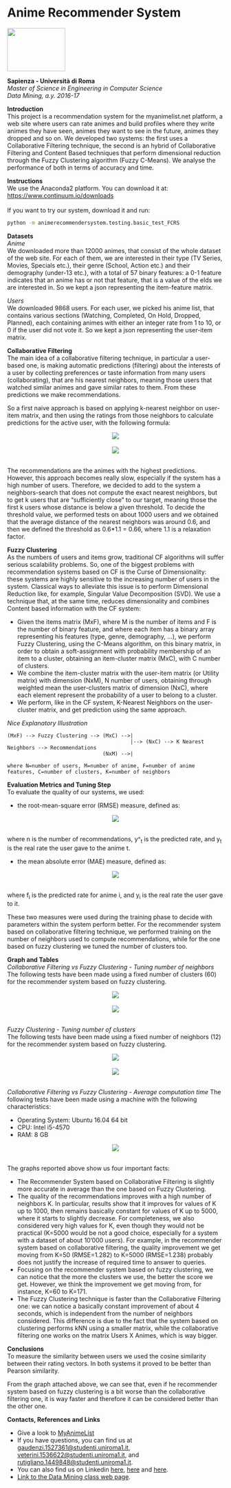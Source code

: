 # Anime Recommender System
<img src="https://github.com/r3kall/AnimeRecommenderSystem/blob/master/readme_images/sapienza_logo.png" width="135" height="100" align="middle"/>

**Sapienza - Università di Roma** <br/>
*Master of Science in Engineering in Computer Science* <br/>
*Data Mining, a.y. 2016-17* <br/>

**Introduction** <br/>
This project is a recommendation system for the myanimelist.net platform,
a web site where users can rate animes and build profiles where they write 
animes they have seen, animes they want to see in the future, 
animes they dropped and so on. 
We developed two systems:
the first uses a Collaborative Filtering technique, the second is an hybrid 
of Collaborative Filtering and Content Based techniques that perform dimensional
 reduction through the Fuzzy Clustering algorithm (Fuzzy C-Means).
 We analyse the performance of both in terms of accuracy and time.
 
 **Instructions**<br/>
 We use the Anaconda2 platform. You can download it at: https://www.continuum.io/downloads <br/><br/>
 If you want to try our system, download it and run:
 ```sh
 python -m animerecommendersystem.testing.basic_test_FCRS
 ```

**Datasets** <br/>
*Anime* <br/>
We downloaded more than 12000 animes, that consist of the whole dataset 
of the web site.
For each of them, we are interested in their type 
(TV Series, Movies, Specials etc.), their genre (School, Action etc.) 
and their demography (under-13 etc.), with a total of 57 binary features: 
a 0-1 feature indicates that an anime has or not that feature, 
that is a value of the elds we are interested in.
So we kept a json representing the item-feature matrix.

*Users* <br/>
We downloaded 9868 users. For each user, we picked his anime list, 
that contains various sections (Watching, Completed, On Hold, Dropped, Planned),
 each containing animes with either an integer rate from 1 to 10, 
 or 0 if the user did not vote it.
So we kept a json representing the user-item matrix.

**Collaborative Filtering** <br/>
The main idea of a collaborative filtering technique, 
in particular a user-based one, is  making automatic predictions (filtering)
about the interests of a user by collecting preferences or taste information
 from many users (collaborating), that are his nearest neighbors,
  meaning those users that watched similar animes and gave similar rates
   to them. From these predictions we make recommendations. <br/>
   
So a first naive approach is based on applying k-nearest neighbor 
on user-item matrix, and then using the ratings from those neighbors 
to calculate predictions for the active user, with the following formula: <br/> 
<p align="center">
  <img src="https://wikimedia.org/api/rest_v1/media/math/render/svg/d2a94dc0a962bd32eda90d13806cc446f6dcc46c" align="middle"/> <br/><br/>
  <img src="https://wikimedia.org/api/rest_v1/media/math/render/svg/ca896baefcaade46d3d20adb0ac63287ff9353e7"  align="middle"/> <br/><br/>
</p>

The recommendations are the animes with the highest predictions. <br/>
However, this approach becomes really slow, especially if the system 
has a high number of users. Therefore, we decided to add to the system 
a neighbors-search that does not compute the exact nearest neighbors, 
but to get k users that are “sufficiently close” to our target, 
meaning those the first k users whose distance is below a given 
threshold. To decide the threshold value, we performed tests on about 
1000 users and we obtained that the average distance of the nearest 
neighbors was around 0.6, and then we defined the threshold as 
0.6*1.1 = 0.66, where 1.1 is a relaxation factor.

**Fuzzy Clustering** <br/>
As the numbers of users and items grow, traditional CF algorithms 
will suffer serious scalability problems. So, one of the biggest 
problems with recommendation systems based on CF is the Curse of
 Dimensionality: these systems are highly sensitive to the increasing
  number of users in the system. Classical ways to alleviate this issue
   is to perform Dimensional Reduction like, for example, 
   Singular Value Decomposition (SVD).
We use a technique that, at the same time, reduces dimensionality 
and combines Content based information with the CF system: <br/>

* Given the items matrix (MxF), where M is the number of items and 
F is the number of binary feature, and where each item has a binary 
array representing his features (type, genre, demography, ...),
 we perform Fuzzy Clustering, using the C-Means algorithm,
  on this binary matrix, in order to obtain a soft-assignment
   with probability membership of an item to a cluster,
    obtaining an item-cluster matrix (MxC), with C number of clusters.
* We combine the item-cluster matrix with the user-item matrix 
(or Utility matrix) with dimension (NxM), N number of users, 
obtaining through weighted mean the user-clusters matrix of dimension 
(NxC), where each element represent the probability of a user to belong 
to a cluster.
* We perform, like in the CF system, K-Nearest Neighbors on the 
user-cluster matrix, and get prediction using the same approach.

*Nice Explanatory Illustration*
```
(MxF) --> Fuzzy Clustering --> (MxC) -->|
                                        |--> (NxC) --> K Nearest Neighbors --> Recommendations                             
                               (NxM) -->|
                               
where N=number of users, M=number of anime, F=number of anime features, C=number of clusters, K=number of neighbors
```
**Evaluation Metrics and Tuning Step** <br/>
To evaluate the quality of our systems, we used:
* the root-mean-square error (RMSE) measure, defined as: <br/>
<p align="center">
  <img src="http://statweb.stanford.edu/~susan/courses/s60/split/img29.png" align="middle"/> <br/><br/>
</p>
where n is the number of recommendations, y^<sub>t</sub> is the predicted rate, and y<sub>t</sub> is the real rate the user gave to the anime t.

* the mean absolute error (MAE) measure, defined as: <br/>
<p align="center">
<img src="https://wikimedia.org/api/rest_v1/media/math/render/svg/a26cd07ce591210dc494cec532c4dacfdf9153b9" align="middle"/> <br/><br/>
</p>
where f<sub>i</sub> is the predicted rate for anime i, and y<sub>i</sub> is the real rate the user gave to it.

These two measures were used during the training phase to decide 
with parameters within the system perform better. 
For the recommender system based on collaborative filtering technique, 
we performed training on the number of neighbors used to compute
 recommendations, while for the one based on fuzzy clustering 
 we tuned the number of clusters too.
 
**Graph and Tables** <br/>
*Collaborative Filtering vs Fuzzy Clustering - Tuning number of neighbors*<br/>
The following tests have been made using a fixed number of clusters (60)
for the recommender system based on fuzzy clustering.<br/>
<p align="center">
<img src="https://github.com/r3kall/AnimeRecommenderSystem/blob/master/readme_images/cf_fc_MAE.png" align="middle"/> <br/><br/>
<img src="https://github.com/r3kall/AnimeRecommenderSystem/blob/master/readme_images/cf_fc_RMSE.png" align="middle"/> <br/><br/>
</p>

*Fuzzy Clustering - Tuning number of clusters*<br/>
The following tests have been made using a fixed number of neighbors (12)
for the recommender system based on fuzzy clustering.<br/>
<p align="center">
<img src="https://github.com/r3kall/AnimeRecommenderSystem/blob/master/readme_images/Clusters_tuning_MAE.png" align="middle"/> <br/><br/>
<img src="https://github.com/r3kall/AnimeRecommenderSystem/blob/master/readme_images/Clusters_tuning_RMSE.png" align="middle"/> <br/><br/>
</p>

*Collaborative Filtering vs Fuzzy Clustering - Average computation time*
The following tests have been made using a machine with the following characteristics:
* Operating System: Ubuntu 16.04 64 bit
* CPU: Intel i5-4570
* RAM: 8 GB
<p align="center">
<img src="https://github.com/r3kall/AnimeRecommenderSystem/blob/master/readme_images/time_comparison.png" align="middle"/> <br/><br/>
</p>



The graphs reported above show us four important facts:
* The Recommender System based on Collaborative Filtering is slightly more accurate
 in average than the one based on Fuzzy Clustering. 
* The quality of the recommendations improves with a high number of neighbors K. 
In particular, results show that it improves for values of K up to 1000, 
then remains basically constant for values of K up to 5000, 
where it starts to slightly decrease. For completeness, 
we also considered very high values for K, even though they would not be practical
 (K=5000 would be not a good choice, especially for a system with a dataset 
 of about 10’000 users). 
 For example, in the recommender system based on collaborative filtering, 
 the quality improvement we get moving from K=50 (RMSE=1.282) 
 to K=5000 (RMSE=1.238) probably does not justify the increase 
 of required time to answer to queries.
* Focusing on the recommender system based on fuzzy clustering, 
we can notice that the more the clusters we use, the better the score we get. 
However, we think the improvement we get moving from, for instance, 
K=60 to K=171.
* The Fuzzy Clustering technique is faster than the Collaborative Filtering one: 
we can notice a basically constant improvement of about 4 seconds, 
which is independent from the number of neighbors considered. 
This difference is due to the fact that the system based on clustering performs kNN 
using a smaller matrix, while the collaborative filtering one works on the matrix Users X Animes, 
which is way bigger.


**Conclusions** <br/>
To measure the similarity between users we used the cosine similarity between their rating vectors. In both systems it proved to be better than Pearson similarity.

From the graph attached above, we can see that, even if he recommender 
system based on fuzzy clustering is a bit worse than the collaborative 
filtering one, it is way faster and therefore it can be considered 
better than the other one.


**Contacts, References and Links**
* Give a look to [MyAnimeList](https://myanimelist.net/)
* If you have questions, you can find us at gaudenzi.1527361@studenti.uniroma1.it, 
veterini.1536622@studenti.uniroma1.it, and rutigliano.1449848@studenti.uniroma1.it. 
* You can also find us on Linkedin 
[here](https://www.linkedin.com/in/sara-veterini-667684116/), 
[here](https://www.linkedin.com/in/lorenzo-rutigliano-00a007135/) 
and [here](https://www.linkedin.com/in/roberto-gaudenzi-4b0422116).
* [Link to the Data Mining class web page](http://aris.me/index.php/data-mining-2016).<br/>
